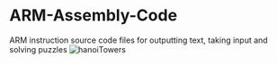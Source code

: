 # ARM-Assembly-Code
ARM instruction source code files for outputting text, taking input and solving puzzles
![hanoiTowers](http://imgur.com/a/brzKo)
